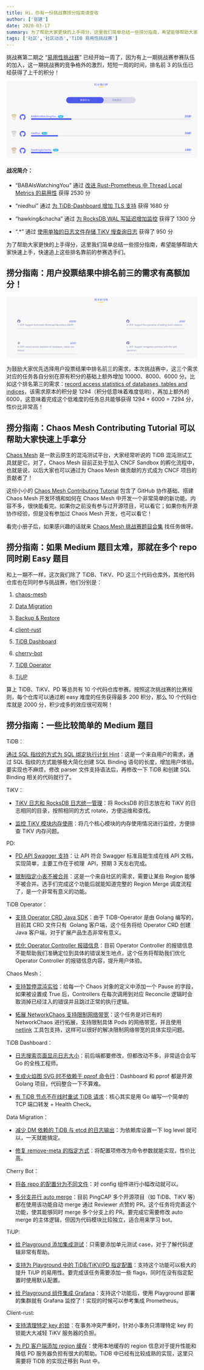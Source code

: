 ```yaml
---
title: Hi，你有一份挑战赛捞分指南请查收
author: ['张建']
date: 2020-03-17
summary: 为了帮助大家更快的上手得分，这里我们简单总结一些捞分指南，希望能够帮助大家快速上手，快速追上这些排名靠前的参赛选手们。
tags: ['社区','社区动态','TiDB 易用性挑战赛']
---
```

挑战赛第二期之 “[易用性挑战赛](https://mp.weixin.qq.com/s/VNtLhbOIJaAX2dEmjt8d5w)” 已经开始一周了，因为有上一期挑战赛参赛队伍的加入，这一期挑战赛的竞争格外的激烈，短短一周的时间，排名前 3 的队伍已经获得了上千的积分！

![](media/tidb-usability-challenge-program-guide/1-points-ranking.png)

#### 战况简介：

* “BABAIsWatchingYou” 通过 [改进 Rust-Prometheus 中 Thread Local Metrics 的易用性](https://github.com/tikv/tikv/issues/7062) 获得 2530 分

* “niedhui” 通过 [为 TiDB-Dashboard 增加 TLS 支持](https://github.com/pingcap-incubator/tidb-dashboard/issues/87) 获得 1680 分

* “hawking&chacha” 通过 [为 RocksDB WAL 写延迟增加监控](https://github.com/tikv/tikv/issues/6541) 获得了 1300 分

* “.*” 通过 [使用单独的日志文件存储 TiKV 慢查询日志](https://github.com/tikv/tikv/issues/6735) 获得了 950 分

为了帮助大家更快的上手得分，这里我们简单总结一些捞分指南，希望能够帮助大家快速上手，快速追上这些排名靠前的参赛选手们。

## 捞分指南：用户投票结果中排名前三的需求有高额加分！

![](media/tidb-usability-challenge-program-guide/2-demand-ranking.png)

为鼓励大家优先选择用户投票结果中排名前三的需求，本次挑战赛中，这三个需求对应的任务各自分别在原有积分的基础上额外增加 10000、8000、6000 分。比如这个排名第三的需求：[record access statistics of databases, tables and indices](https://github.com/pingcap/tidb/issues/14998)，该需求原本的积分是 1294（积分低意味着难度低哟），再加上额外的 6000，这意味着完成这个低难度的任务总共能够获得 1294 + 6000 = 7294 分，性价比非常高！

## 捞分指南：Chaos Mesh Contributing Tutorial 可以帮助大家快速上手拿分

[Chaos Mesh](https://github.com/pingcap/chaos-mesh) 是一款云原生的混沌测试平台，大家经常听说的 TiDB 混沌测试工具就是它。对了，Chaos Mesh 目前正处于加入 CNCF Sandbox 的孵化流程中，也就是说，以后大家也可以通过为 Chaos Mesh 做贡献的方式成为 CNCF 项目的贡献者了！

这份小小的 [Chaos Mesh Contributing Tutorial](https://yisaer.gitbook.io/chaos-mesh-contributing-tutorials/) 包含了 GitHub 协作基础、搭建 Chaos Mesh 开发环境和如何在 Chaos Mesh 中开发一个非常简单的新功能。内容不多，很快能看完。如果你之前没有参与过开源项目，可以看它；如果你有开源协作经验，但是没有参加过 Chaos Mesh 开发，也可以看它！

看完小册子后，如果感兴趣的话就来 [Chaos Mesh 挑战赛题目合集](https://github.com/pingcap/chaos-mesh/projects/14) 找任务做呀。

## 捞分指南：如果 Medium 题目太难，那就在多个 repo 同时刷 Easy 题目

和上一期不一样，这次我们除了 TiDB、TiKV、PD 这三个代码仓库外，其他代码仓库也在同时参与挑战赛，他们分别是：

1.  [chaos-mesh](https://github.com/pingcap/chaos-mesh/projects/14)

2.  [Data Migration](https://github.com/pingcap/dm/projects/1)

3.  [Backup & Restore](https://github.com/pingcap/br/projects/1)

4.  [client-rust](https://github.com/tikv/client-rust/projects/3)

5.  [TiDB Dashboard](https://github.com/pingcap-incubator/tidb-dashboard/projects/17)

6.  [cherry-bot](https://github.com/pingcap-incubator/cherry-bot/projects/1)

7.  [TiDB Operator](https://github.com/pingcap/tidb-operator/projects/4)

8.  [TiUP](https://github.com/pingcap-incubator/tiup)

算上 TiDB、TiKV、PD 等总共有 10 个代码仓库参赛。按照这次挑战赛的比赛规则，每个仓库可以通过刷 easy 难度的任务获得最多 200 积分，那么 10 个代码仓库就是 2000 分，积少成多的效应很可观啊！

## 捞分指南：一些比较简单的 Medium 题目

TiDB：

[通过 SQL 指纹的方式为 SQL 绑定执行计划 Hint](https://github.com/pingcap/tidb/issues/14987)：这是一个来自用户的需求，通过 SQL 指纹的方式能够极大简化创建 SQL Binding 语句的长度，增加用户体验。要实现也不麻烦，修改 parser 文件支持语法后，再修改一下 TiDB 和创建 SQL Binding 相关的代码就行了。

TiKV：

* [TiKV 日志和 RocksDB 日志统一管理](https://github.com/tikv/tikv/issues/6496)：将 RocksDB 的日志放在和 TiKV 的日志相同的目录，按照相同的方式 rotate，方便运维和查找。

* [监控 TiKV 模块内存使用](https://github.com/tikv/tikv/issues/6717)：将几个核心模块的内存使用情况进行监控，方便排查 TiKV 内存问题。

PD:

* [PD API Swagger 支持](https://github.com/pingcap/pd/issues/2169)：让 API 符合 Swagger 标准且能生成在线 API 文档，实现简单，主要工作在于梳理  API，预期 3 天左右完成。

* [限制指定小表不被合并](https://github.com/pingcap/pd/issues/2171)：这是一个来自社区的需求，需要让某些 Region 能够不被合并。选手们完成这个功能后就能知道完整的 Region Merge 调度流程了，是一个非常有意义的功能。

TiDB Operator：

* [支持 Operator CRD Java SDK](https://github.com/pingcap/tidb-operator/issues/1575)：由于 TiDB-Operator 是由 Golang 编写的，目前其 CRD 文件只有  Golang 客户端，这个任务将给 Operator CRD 创建 Java 客户端，对于扩展产品生态非常有意义。

* [优化 Operator Controller 报错信息](https://github.com/pingcap/tidb-operator/issues/1936)：目前 Operator Controller 的报错信息不能帮助我们准确定位到具体的错误发生地点，这个任务将帮助我们优化 Operator Controller 的报错信息内容，提升用户体验。

Chaos Mesh：

* [支持暂停混沌实验](https://github.com/pingcap/chaos-mesh/issues/294)：给每一个 Chaos 对象的定义中添加一个 Pause 的字段，如果被设置成 True 后，Controllers 在每次调用到对应 Reconcile 逻辑时会取消掉已经注入的错误并且跳过正常的执行逻辑。

* [拓展 NetworkChaos 支持限制网络带宽](https://github.com/pingcap/chaos-mesh/issues/303)：这个任务是对已有的 NetworkChaos 进行拓展，支持限制具体 Pods 的网络带宽，并且使用 [netlink](https://github.com/vishvananda/netlink) 工具包支持，这样可以很好的解决限制网络带宽的具体实现问题。

TiDB Dashboard：

* [日志搜索页面显示日志大小](https://github.com/pingcap-incubator/tidb-dashboard/issues/117)：前后端都要修改，但都改动不多，非常适合会写 Go 的全栈工程师。

* [生成火焰图 SVG 时不依赖于 pprof 命令行](https://github.com/pingcap-incubator/tidb-dashboard/issues/90)：Dashboard 和 pprof 都是开源 Golang 项目，代码整合一下不算难。

* [有 TiDB 节点不在线时重试 TiDB 请求](https://github.com/pingcap-incubator/tidb-dashboard/issues/131)：核心其实是用 Go 编写一个简单的 TCP 端口转发 + Health Check。

Data Migration：

* [减少 DM 依赖的 TiDB 与 etcd 的日志输出](https://github.com/pingcap/dm/issues/495)：为依赖库设置一下 log level 就可以，一天就能搞定。

* [修复 remove-meta 的指定方式](https://github.com/pingcap/dm/issues/496)：将配置项修改为命令参数就能实现，性价比高。

Cherry Bot：

* [将各 repo 的配置分为不同文件](https://github.com/pingcap-incubator/cherry-bot/issues/3)：对 config 组件进行小幅改动就可以。

* [多分支并行 auto merge](https://github.com/pingcap-incubator/cherry-bot/issues/4)：目前 PingCAP 多个开源项目（如 TiDB、TiKV 等）都在使用该功能自动 merge 通过 Reviewer 点赞的 PR。这个任务将完善这个功能，使其能够同时 merge 多个分支上的 PR。要完成它需要修改 auto merge 的主体逻辑，但因为代码模块比较独立，适合用来学习 bot。

TiUP:

* [给 Playground 添加集成测试](https://github.com/pingcap-incubator/tiup/issues/66)：只需要添加单元测试 case，对于了解代码逻辑非常有帮助。

* [支持为 Playground 中的 TiDB/TiKV/PD 指定配置](https://github.com/pingcap-incubator/tiup/issues/64)：支持这个功能可以极大的提升 TiUP 的易用性。要完成该任务需要添加一些 flags，同时在没有指定配置时使用默认配置。

* [给 Playground 组件集成 Grafana](https://github.com/pingcap-incubator/tiup/issues/63)：支持这个功能后，使用 Playground 部署的集群就有 Grafana 监控了！实现的时候可以参考集成 Prometheus。

Client-rust:

* [支持清理特定 key 的锁](https://github.com/tikv/client-rust/issues/111)：在事务冲突严重时，针对小事务只清理特定 key 的锁能大大减轻 TiKV 服务器的负担。

* [为 PD 客户端添加 region 缓存](https://github.com/tikv/client-rust/issues/114)：使用本地缓存的 region 信息对于提升性能和降低 PD 服务器负担有很大的帮助。TiDB 中已经有比较成熟的实现，这里只需要将 TiDB 的实现迁移到 Rust 中。